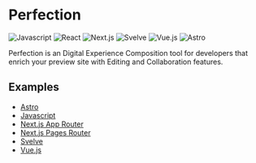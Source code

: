 # Perfection

<p>
    <img src="https://img.shields.io/badge/javascript-message?style=flat&logo=javascript&color=f7df1f&logoColor=333" alt="Javascript" />
    <img src="https://img.shields.io/badge/react-message?style=flat&logo=react&color=0bd&logoColor=fff" alt="React" />
    <img src="https://img.shields.io/badge/next.js-message?style=flat&logo=next.js&color=07f&logoColor=fff" alt="Next.js" />
    <img src="https://img.shields.io/badge/Svelve-message?style=flat&logo=svelve&color=ff4000&logoColor=fff" alt="Svelve" />
    <img src="https://img.shields.io/badge/Vue.js-message?style=flat&logo=vue.js&color=41b27f&logoColor=fff" alt="Vue.js" />
    <img src="https://img.shields.io/badge/Astro-message?style=flat&logo=astro&color=bc52ee&logoColor=fff" alt="Astro" />
</p>

Perfection is an Digital Experience Composition tool for developers that enrich your preview site with Editing and Collaboration features.

## Examples

- [Astro](https://github.com/perfectiondotdev/perfection/tree/main/examples/astro)
- [Javascript](https://github.com/perfectiondotdev/perfection/tree/main/examples/javascript)
- [Next.js App Router](https://github.com/perfectiondotdev/perfection/tree/main/examples/nextjs-app)
- [Next.js Pages Router](https://github.com/perfectiondotdev/perfection/tree/main/examples/nextjs-pages)
- [Svelve](https://github.com/perfectiondotdev/perfection/tree/main/examples/svelve)
- [Vue.js](https://github.com/perfectiondotdev/perfection/tree/main/examples/vuejs)

